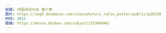```yaml
---
标题: 中国诗词大会 第六季
图片: https://img9.doubanio.com/view/photo/s_ratio_poster/public/p2632861536.jpg
时时: 2021
链接: https://movie.douban.com/subject/35360946/
---
```

